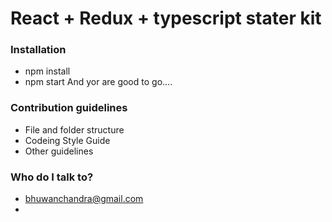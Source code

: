# React + Redux + typescript stater kit 


### Installation

- npm install
- npm start
  And yor are good to go....

### Contribution guidelines

- File and folder structure
- Codeing Style Guide
- Other guidelines

### Who do I talk to?

- bhuwanchandra@gmail.com 
- 
